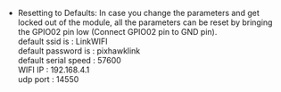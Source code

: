 
* Resetting to Defaults: In case you change the parameters and get locked out of the module, all the parameters can be reset by bringing the GPIO02 pin low (Connect GPIO02 pin to GND pin). 
<br>default ssid is : LinkWIFI
<br>default password is : pixhawklink
<br>default serial speed : 57600
<br>WIFI IP : 192.168.4.1
<br>udp port : 14550
